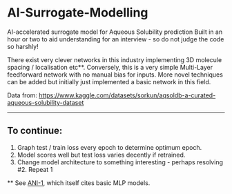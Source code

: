 # AI-Surrogate-Modelling

AI-accelerated surrogate model for Aqueous Solubility prediction
Built in an hour or two to aid understanding for an interview - so do not judge the code so harshly!

There exist very clever networks in this industry implementing 3D molecule spacing / localisation etc**. Conversely, this is a very simple Multi-Layer feedforward network with no manual bias for inputs. More novel techniques can be added but initially just implemented a basic network in this field.

Data from:
https://www.kaggle.com/datasets/sorkun/aqsoldb-a-curated-aqueous-solubility-dataset

---

## To continue:
1. Graph test / train loss every epoch to determine optimum epoch.
1. Model scores well but test loss varies decently if retrained.
1. Change model architecture to something interesting - perhaps resolving #2. Repeat 1


** See [ANI-1](http://xlink.rsc.org/?DOI=c6sc05720a), which itself cites basic MLP models.
